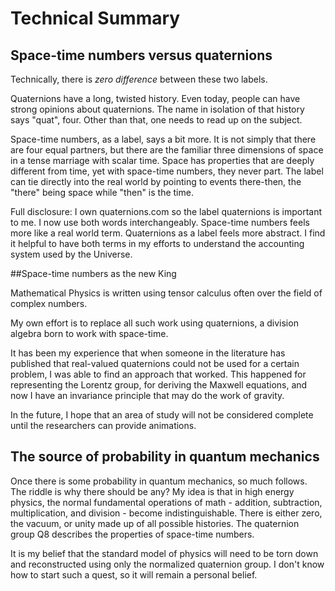 # Technical Summary

## <a name="stn_v_q"></a>Space-time numbers versus quaternions

Technically, there is _zero difference_ between these two labels.

Quaternions have a long, twisted history.  Even today, people can have strong 
opinions about quaternions.  The name in isolation of that history says "quat", 
four.  Other than that, one needs to read up on the subject.

Space-time numbers, as a label, says a bit more.  It is not simply that there 
are four equal partners, but there are the familiar three dimensions of space 
in a tense marriage with scalar time.  Space has properties that are deeply 
different from time, yet with space-time numbers, they never part.  The label 
can tie directly into the real world by pointing to events there-then, the 
"there" being space while "then" is the time.

Full disclosure: I own quaternions.com so the label quaternions is important to 
me.  I now use both words interchangeably.  Space-time numbers feels more like 
a real world term.  Quaternions as a label feels more abstract.  I find it 
helpful to have both terms in my efforts to understand the accounting system 
used by the Universe.

##Space-time numbers as the new King

Mathematical Physics is written using tensor calculus often over the field of 
complex numbers.

My own effort is to replace all such work using quaternions, a division algebra 
born to work with space-time.

It has been my experience that when someone in the literature has published 
that real-valued quaternions could not be used for a certain problem, I was 
able to find an approach that worked. This happened for representing the 
Lorentz group, for deriving the Maxwell equations, and now I have an invariance 
principle that may do the work of gravity.

In the future, I hope that an area of study will not be considered complete 
until the researchers can provide animations.

## The source of probability in quantum mechanics

Once there is some probability in quantum mechanics, so much follows. The 
riddle is why there should be any? My idea is that in high energy physics, the 
normal fundamental operations of math - addition, subtraction, multiplication, 
and division - become indistinguishable. There is either zero, the vacuum, or 
unity made up of all possible histories. The quaternion group Q8 describes the 
properties of space-time numbers.

It is my belief that the standard model of physics will need to be torn down 
and reconstructed using only the normalized quaternion group. I don't know how 
to start such a quest, so it will remain a personal belief.

